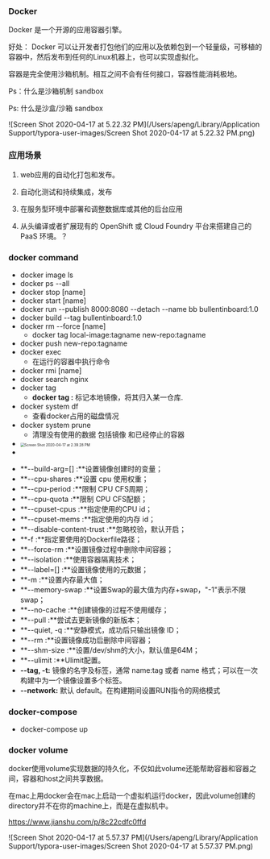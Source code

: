 ### Docker



Docker 是一个开源的应用容器引擎。

好处： Docker 可以让开发者打包他们的应用以及依赖包到一个轻量级，可移植的容器中，然后发布到任何的Linux机器上，也可以实现虚拟化。

容器是完全使用沙箱机制。相互之间不会有任何接口，容器性能消耗极地。

Ps：什么是沙箱机制 sandbox

Ps: 什么是沙盒/沙箱  sandbox 

![Screen Shot 2020-04-17 at 5.22.32 PM](/Users/apeng/Library/Application Support/typora-user-images/Screen Shot 2020-04-17 at 5.22.32 PM.png)

### 应用场景

1. web应用的自动化打包和发布。

2. 自动化测试和持续集成，发布

3. 在服务型环境中部署和调整数据库或其他的后台应用

4. 从头编译或者扩展现有的 OpenShift 或 Cloud Foundry 平台来搭建自己的 PaaS 环境。？

   

### docker command

* docker image ls 
* docker ps --all
* docker stop [name]
* docker  start [name]
* docker run --publish 8000:8080 --detach --name bb bullentinboard:1.0
* docker build --tag bullentinboard:1.0
* docker rm --force [name]
  * docker tag local-image:tagname new-repo:tagname
* docker push new-repo:tagname
* docker exec 
  * 在运行的容器中执行命令
* docker rmi [name]
* docker search nginx
* docker tag 
  * **docker tag :** 标记本地镜像，将其归入某一仓库.
* docker system df
  * 查看docker占用的磁盘情况
* docker system prune 
  * 清理没有使用的数据 包括镜像 和已经停止的容器
* <img src="/Users/apeng/Desktop/Screen Shot 2020-04-17 at 2.39.28 PM.png" alt="Screen Shot 2020-04-17 at 2.39.28 PM" style="zoom:50%;" />
* 

- **--build-arg=[] :**设置镜像创建时的变量；
- **--cpu-shares :**设置 cpu 使用权重；
- **--cpu-period :**限制 CPU CFS周期；
- **--cpu-quota :**限制 CPU CFS配额；
- **--cpuset-cpus :**指定使用的CPU id；
- **--cpuset-mems :**指定使用的内存 id；
- **--disable-content-trust :**忽略校验，默认开启；
- **-f :**指定要使用的Dockerfile路径；
- **--force-rm :**设置镜像过程中删除中间容器；
- **--isolation :**使用容器隔离技术；
- **--label=[] :**设置镜像使用的元数据；
- **-m :**设置内存最大值；
- **--memory-swap :**设置Swap的最大值为内存+swap，"-1"表示不限swap；
- **--no-cache :**创建镜像的过程不使用缓存；
- **--pull :**尝试去更新镜像的新版本；
- **--quiet, -q :**安静模式，成功后只输出镜像 ID；
- **--rm :**设置镜像成功后删除中间容器；
- **--shm-size :**设置/dev/shm的大小，默认值是64M；
- **--ulimit :**Ulimit配置。
- **--tag, -t:** 镜像的名字及标签，通常 name:tag 或者 name 格式；可以在一次构建中为一个镜像设置多个标签。
- **--network:** 默认 default。在构建期间设置RUN指令的网络模式





### docker-compose

* docker-compose up



### docker volume 

docker使用volume实现数据的持久化，不仅如此volume还能帮助容器和容器之间，容器和host之间共享数据。

在mac上用docker会在mac上启动一个虚拟机运行docker，因此volume创建的directory并不在你的machine上，而是在虚拟机中。

https://www.jianshu.com/p/8c22cdfc0ffd



![Screen Shot 2020-04-17 at 5.57.37 PM](/Users/apeng/Library/Application Support/typora-user-images/Screen Shot 2020-04-17 at 5.57.37 PM.png)